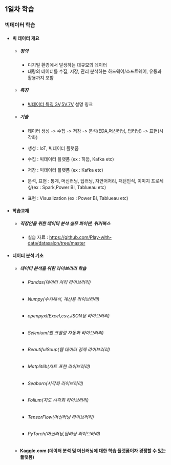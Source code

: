## 1일차 학습

### 빅데이터 학습
- #### 빅 데이터 개요
    - ##### 정의
        * 디지털 환경에서 발생하는 대규모의 데이터
        * 대량의 데이터를 수집, 저장, 관리 분석하는 하드웨어/소프트웨어, 유통과 활용까지 포함

    - ##### 특징
        * [빅데이터 특징 3V,5V,7V](https://velog.io/@garam/DE-%EB%B9%85%EB%8D%B0%EC%9D%B4%ED%84%B0%EC%9D%98-%ED%8A%B9%EC%A7%953V-5V-7V) 설명 링크

    - ##### 기술
        * 데이터 생성 -> 수집 -> 저장 -> 분석(EDA,머신러닝, 딥러닝) -> 표현(시각화)

        * 생성 : IoT, 빅데이터 플랫폼
        * 수집 : 빅데이터 플랫폼 (ex : 하둡, Kafka etc)
        * 저장 : 빅데이터 플랫폼 (ex : Kafka etc)
        * 분석, 표현 : 통계, 머신러닝, 딥러닝, 자연어처리, 패턴인식, 이미지 프로세싱(ex : Spark,Power BI, Tablueau etc)
        * 표현 : Visualization (ex : Power BI, Tablueau etc)

- #### 학습교재
    - ##### 직장인을 위한 데이터 분석 실무 파이썬, 위키북스
        * 실습 자료 : https://github.com/Play-with-data/datasalon/tree/master

- #### 데이터 분석 기초
    - ##### 데이터 분석을 위한 라이브러리 학습
        - ###### Pandas(데이터 처리 라이브러리)
        - ###### Numpy(수치해석, 계산용 라이브러리)
        - ###### openpyxl(Excel,csv,JSON용 라이브러리)
        - ###### Selenium(웹 크롤링 자동화 라이브러리)
        - ###### BeautifulSoup(웹 데이터 정제 라이브러리)
        - ###### Matplitlib(차트 표현 라이브러리)
        - ###### Seaborn(시각화 라이브러리)
        - ###### Folium(지도 시각화 라이브러리)
        - ###### TensorFlow(머신러닝 라이브러리)
        - ###### PyTorch(머신러닝,딥러닝 라이브러리)

    - #### Kaggle.com (데이터 분석 및 머신러닝에 대한 학습 플랫폼이자 경쟁할 수 있는 플랫폼)
